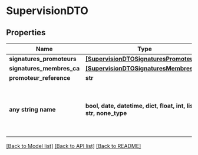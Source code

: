 # SupervisionDTO


## Properties
Name | Type | Description | Notes
------------ | ------------- | ------------- | -------------
**signatures_promoteurs** | [**[SupervisionDTOSignaturesPromoteurs]**](SupervisionDTOSignaturesPromoteurs.md) |  | 
**signatures_membres_ca** | [**[SupervisionDTOSignaturesMembresCA]**](SupervisionDTOSignaturesMembresCA.md) |  | 
**promoteur_reference** | **str** |  | [optional] 
**any string name** | **bool, date, datetime, dict, float, int, list, str, none_type** | any string name can be used but the value must be the correct type | [optional]

[[Back to Model list]](../README.md#documentation-for-models) [[Back to API list]](../README.md#documentation-for-api-endpoints) [[Back to README]](../README.md)


